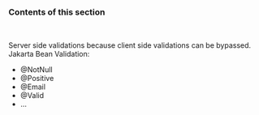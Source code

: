 ### Contents of this section
<br>

Server side validations because client side validations can be bypassed.
Jakarta Bean Validation:
- @NotNull
- @Positive
- @Email
- @Valid
- ...